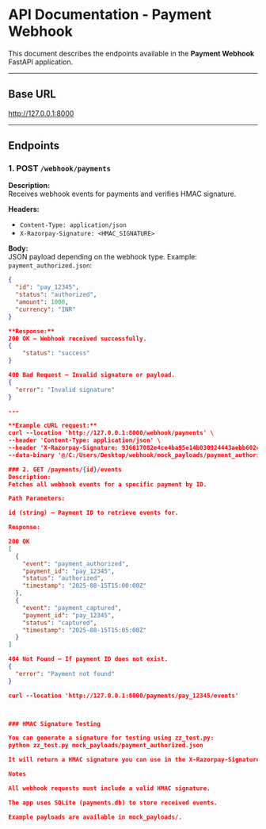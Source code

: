 # API Documentation - Payment Webhook

This document describes the endpoints available in the **Payment Webhook** FastAPI application.

---

## Base URL

http://127.0.0.1:8000


---

## Endpoints

### 1. POST `/webhook/payments`

**Description:**  
Receives webhook events for payments and verifies HMAC signature.

**Headers:**
- `Content-Type: application/json`
- `X-Razorpay-Signature: <HMAC_SIGNATURE>`

**Body:**  
JSON payload depending on the webhook type. Example: `payment_authorized.json`:

```json
{
  "id": "pay_12345",
  "status": "authorized",
  "amount": 1000,
  "currency": "INR"
}

**Response:** 
200 OK – Webhook received successfully.
{
    "status": "success"
}

400 Bad Request – Invalid signature or payload.
{
  "error": "Invalid signature"
}

---

**Example cURL request:** 
curl --location 'http://127.0.0.1:8000/webhook/payments' \
--header 'Content-Type: application/json' \
--header 'X-Razorpay-Signature: 936617082e4ce4ba95e14b030924443aebb602c1d461d651521a50434ab5453a' \
--data-binary '@/C:/Users/Desktop/webhook/mock_payloads/payment_authorized.json'

### 2. GET /payments/{id}/events
Description:
Fetches all webhook events for a specific payment by ID.

Path Parameters:

id (string) – Payment ID to retrieve events for.

Response:

200 OK
[
  {
    "event": "payment_authorized",
    "payment_id": "pay_12345",
    "status": "authorized",
    "timestamp": "2025-08-15T15:00:00Z"
  },
  {
    "event": "payment_captured",
    "payment_id": "pay_12345",
    "status": "captured",
    "timestamp": "2025-08-15T15:05:00Z"
  }
]

404 Not Found – If payment ID does not exist.
{
  "error": "Payment not found"
}

curl --location 'http://127.0.0.1:8000/payments/pay_12345/events'



### HMAC Signature Testing

You can generate a signature for testing using zz_test.py:
python zz_test.py mock_payloads/payment_authorized.json

It will return a HMAC signature you can use in the X-Razorpay-Signature header.

Notes

All webhook requests must include a valid HMAC signature.

The app uses SQLite (payments.db) to store received events.

Example payloads are available in mock_payloads/.
